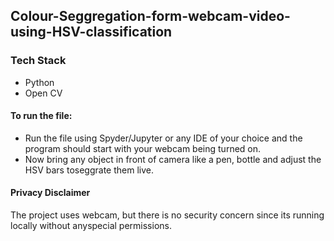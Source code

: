 ## Colour-Seggregation-form-webcam-video-using-HSV-classification

### Tech Stack
* Python
* Open CV

#### To run the file: 
* Run the file using Spyder/Jupyter or any IDE of your choice and the program should start with your webcam being turned on.
* Now bring any object in front of camera like a pen, bottle and adjust the HSV bars toseggrate them live.

#### Privacy Disclaimer
The project uses webcam, but there is no security concern since its running locally without anyspecial permissions.
